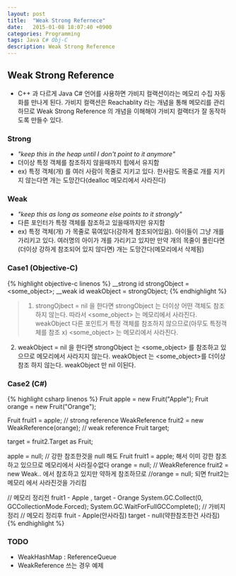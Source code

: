 ```yaml
---
layout: post
title:  "Weak Strong Refernece"
date:   2015-01-08 18:07:40 +0900
categories: Programming
tags: Java C# Obj-C
description: Weak Strong Reference
---
```



## Weak Strong Reference
- C++ 과 다르게 Java C# 언어를 사용하면 가비지 컬랙션이라는 메모리 수집 자동화를 만나게 된다. 가비지 컬랙션은 Reachablity 라는 개념을 통해 메모리를 관리하므로 Weak Strong Reference 의 개념을 이해해야 가비지 컬랙터가 잘 동작하도록 만들수 있다.

### Strong
- *"keep this in the heap until I don't point to it anymore"*
- 더이상 특정 객체를 참조하지 않을때까지  힙에서 유지함
- ex) 특정 객체(개) 를 여러 사람이 목줄로 지키고 있다. 한사람도 목줄로 개를 지키지 않는다면 개는 도망간다(dealloc 메모리에서 사라진다)

### Weak
- *"keep this as long as someone else points to it strongly"*
- 다른 포인터가 특정 객체를 참조하고 있을때까지만 유지함
- ex) 특정 객체(개) 가 목줄로 묶여있다(강하게 참조되어있음). 아이들이 그냥 개를 가리키고 있다. 여러명의 아이가 개를 가리키고 있지만 만약 개의 목줄이 풀린다면(더이상 강하게 참조되어 있지 않다면)  개는 도망간다(메모리에서 삭제됨)

### Case1 (Objective-C)
{% highlight objective-c linenos %}
__strong id strongObject = <some_object>;
__weak id weakObject = strongObject;
{% endhighlight %}

> 1. strongOjbect = nil 을 한다면
strongObject 는 더이상 어떤 객체도 참조 하지 않는다. 따라서 <some_object> 는 메모리에서 사라진다.
weakObject 다른 포인트거 특정 객체를 참조하지 않으므로(아무도 특정객체를 참조 x) <some_object> 는 메모리에서 사라진다.
2. weakObject = nil 을 한다면
 strongObject 는 <some_object> 를 참조하고 있으므로 메모리에서 사라지지 않는다.
 weakObject 는 <some_object>를 더이상 참조 하지 않는다. weakObject 만 nil 이된다.

### Case2 (C#)
{% highlight csharp linenos %}
Fruit apple = new Fruit("Apple");
Fruit orange = new Fruit("Orange");
    
Fruit fruit1 = apple;   // strong reference
WeakReference fruit2 = new WeakReference(orange); // weak reference
Fruit target;
    
target = fruit2.Target as Fruit;

apple = null; // 강한 참조한것을 null 해도 Fruit fruit1 = apple; 해서 이미 강한 참조하고 있으므로 메모리에서 사라질수없다
orange = null; // WeakReference fruit2 = new Weak.. 에서 참조하고 있지만 약하게 참조하므로 
//orange = null; 되면 fruit2는 메모리 에서 사라진것을 가리킴

// 메모리 정리전 fruit1 - Apple , target - Orange
System.GC.Collect(0, GCCollectionMode.Forced);
System.GC.WaitForFullGCComplete(); // 가비지 정리
// 메모리 정리후 fruit - Apple(안사라짐) target - null(약한참조한건 사라짐)
{% endhighlight %}


### TODO
- WeakHashMap : ReferenceQueue
- WeakReference 쓰는 경우 예제
